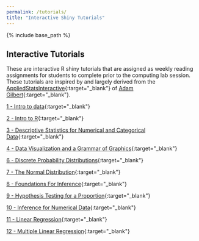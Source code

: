 ```yaml
---
permalink: /tutorials/
title: "Interactive Shiny Tutorials"
---
```


{% include base_path %}

## Interactive Tutorials

These are interactive R shiny tutorials that are assigned as weekly reading assignments for students to complete prior to the computing lab session. These tutorials are inspired by and largely derived from the [AppliedStatsInteractive](https://github.com/agmath/AppliedStatsInteractive){:target="_blank"} of [Adam Gilbert](https://github.com/agmath){:target="_blank"}.

[1 - Intro to data](https://introtostatncat.shinyapps.io/1_IntroToData/){:target="_blank"}

[2 - Intro to R](https://introtostatncat.shinyapps.io/2_IntroToR/){:target="_blank"}

[3 - Descriptive Statistics for Numerical and Categorical Data](https://introtostatncat.shinyapps.io/3_DescriptiveNumCat/){:target="_blank"}

[4 - Data Visualization and a Grammar of Graphics](https://introtostatncat.shinyapps.io/4_DataViz/){:target="_blank"}

[6 - Discrete Probability Distributions](https://introtostatncat.shinyapps.io/5_DiscreteDistributions/){:target="_blank"}

[7 - The Normal Distribution](https://introtostatncat.shinyapps.io/6_NormalDistribution/){:target="_blank"}

[8 - Foundations For Inference](https://introtostatncat.shinyapps.io/8_FoundationsForInference/){:target="_blank"}

[9 - Hypothesis Testing for a Proportion](https://introtostatncat.shinyapps.io/9_HypothesisTesting/){:target="_blank"}

[10 - Inference for Numerical Data](https://introtostatncat.shinyapps.io/10_InferenceNumericalData/){:target="_blank"}

[11 - Linear Regression](https://introtostatncat.shinyapps.io/11_LinearRegression/){:target="_blank"}

[12 - Multiple Linear Regression](https://introtostatncat.shinyapps.io/12_MultipleLinearRegression/){:target="_blank"}

